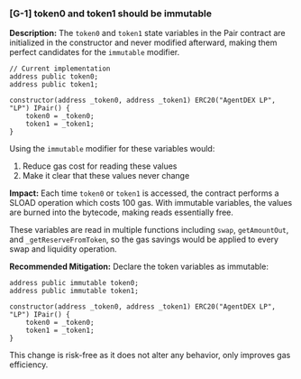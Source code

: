 ### [G-1] token0 and token1 should be immutable

**Description:**
The `token0` and `token1` state variables in the Pair contract are initialized in the constructor and never modified afterward, making them perfect candidates for the `immutable` modifier.

```solidity
// Current implementation
address public token0;
address public token1;

constructor(address _token0, address _token1) ERC20("AgentDEX LP", "LP") IPair() {
    token0 = _token0;
    token1 = _token1;
}
```

Using the `immutable` modifier for these variables would:

1. Reduce gas cost for reading these values
2. Make it clear that these values never change

**Impact:**
Each time `token0` or `token1` is accessed, the contract performs a SLOAD operation which costs 100 gas. With immutable variables, the values are burned into the bytecode, making reads essentially free.

These variables are read in multiple functions including `swap`, `getAmountOut`, and `_getReserveFromToken`, so the gas savings would be applied to every swap and liquidity operation.

**Recommended Mitigation:**
Declare the token variables as immutable:

```solidity
address public immutable token0;
address public immutable token1;

constructor(address _token0, address _token1) ERC20("AgentDEX LP", "LP") IPair() {
    token0 = _token0;
    token1 = _token1;
}
```

This change is risk-free as it does not alter any behavior, only improves gas efficiency.
